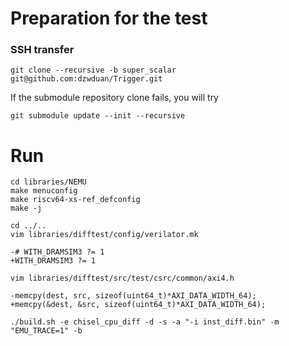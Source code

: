 # Preparation for the test

### SSH transfer
```shell
git clone --recursive -b super_scalar git@github.com:dzwduan/Trigger.git

```

If the submodule repository clone fails, you will try

```shell
git submodule update --init --recursive

```

# Run

```shell
cd libraries/NEMU
make menuconfig
make riscv64-xs-ref_defconfig
make -j
```

```shell
cd ../..
vim libraries/difftest/config/verilator.mk 

-# WITH_DRAMSIM3 ?= 1
+WITH_DRAMSIM3 ?= 1
```

```shell
vim libraries/difftest/src/test/csrc/common/axi4.h

-memcpy(dest, src, sizeof(uint64_t)*AXI_DATA_WIDTH_64);
+memcpy(&dest, &src, sizeof(uint64_t)*AXI_DATA_WIDTH_64);
```

```shell
./build.sh -e chisel_cpu_diff -d -s -a "-i inst_diff.bin" -m "EMU_TRACE=1" -b
```
